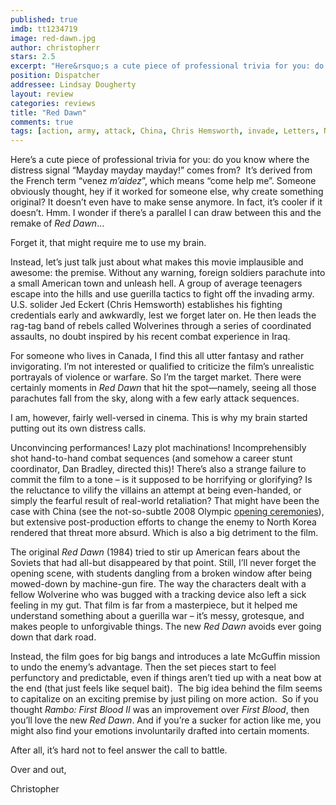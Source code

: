 ```yaml
---
published: true
imdb: tt1234719
image: red-dawn.jpg
author: christopherr
stars: 2.5
excerpt: "Here&rsquo;s a cute piece of professional trivia for you: do you know where the distress signal &ldquo;Mayday mayday mayday!&rdquo; comes from?&nbsp; It&rsquo;s derived from the French term &ldquo;venez <em>m&rsquo;aidez</em>&rdquo;, which means &ldquo;come help me&rdquo;. Someone obviously thought, hey if it worked for someone else, why create something original? It doesn&rsquo;t even have to make sense anymore. In fact, it&rsquo;s cooler if it doesn&rsquo;t. Hmm. I wonder if there&rsquo;s a parallel I can draw between this and the remake of <em>Red Dawn</em>&hellip;"
position: Dispatcher
addressee: Lindsay Dougherty
layout: review
categories: reviews
title: "Red Dawn"
comments: true
tags: [action, army, attack, China, Chris Hemsworth, invade, Letters, North Korea, Red Dawn, Remake, soviets, wolverines]
---
```

<p>Here&rsquo;s a cute piece of professional trivia for you: do you know where the distress signal &ldquo;Mayday mayday mayday!&rdquo; comes from?&nbsp; It&rsquo;s derived from the French term &ldquo;venez <em>m&rsquo;aidez</em>&rdquo;, which means &ldquo;come help me&rdquo;. Someone obviously thought, hey if it worked for someone else, why create something original? It doesn&rsquo;t even have to make sense anymore. In fact, it&rsquo;s cooler if it doesn&rsquo;t. Hmm. I wonder if there&rsquo;s a parallel I can draw between this and the remake of <em>Red Dawn</em>&hellip;</p>
<p>Forget it, that might require me to use my brain.</p>
<p>Instead, let&rsquo;s just talk just about what makes this movie implausible and awesome: the premise. Without any warning, foreign soldiers parachute into a small American town and unleash hell. A group of average teenagers escape into the hills and use guerilla tactics to fight off the invading army. U.S. solider Jed Eckert (Chris Hemsworth) establishes his fighting credentials early and awkwardly, lest we forget later on. He then leads the rag-tag band of rebels called Wolverines through a series of coordinated assaults, no doubt inspired by his recent combat experience in Iraq.</p>
<p>For someone who lives in Canada, I find this all utter fantasy and rather invigorating. I&rsquo;m not interested or qualified to criticize the film&rsquo;s unrealistic portrayals of violence or warfare. So I&rsquo;m the target market. There were certainly moments in <em>Red Dawn</em> that hit the spot&mdash;namely, seeing all those parachutes fall from the sky, along with a few early attack sequences.</p>
<p>I am, however, fairly well-versed in cinema. This is why my brain started putting out its own distress calls.</p>
<p>Unconvincing performances! Lazy plot machinations! Incomprehensibly shot hand-to-hand combat sequences (and somehow a career stunt coordinator, Dan Bradley, directed this)! There&rsquo;s also a strange failure to commit the film to a tone &ndash; is it supposed to be horrifying or glorifying? Is the reluctance to vilify the villains an attempt at being even-handed, or simply the fearful result of real-world retaliation? That might have been the case with China (see the not-so-subtle 2008 Olympic <a href="http://www.youtube.com/watch?v=JsDY1Ha83M8">opening ceremonies</a>), but extensive post-production efforts to change the enemy to North Korea rendered that threat more absurd. Which is also a big detriment to the film.</p>
<p>The original <em>Red Dawn</em> (1984) tried to stir up American fears about the Soviets that had all-but disappeared by that point. Still, I&rsquo;ll never forget the opening scene, with students dangling from a broken window after being mowed-down by machine-gun fire. The way the characters dealt with a fellow Wolverine who was bugged with a tracking device also left a sick feeling in my gut. That film is far from a masterpiece, but it helped me understand something about a guerilla war &ndash; it&rsquo;s messy, grotesque, and makes people to unforgivable things. The new <em>Red Dawn</em> avoids ever going down that dark road.</p>
<p>Instead, the film goes for big bangs and introduces a late McGuffin mission to undo the enemy&rsquo;s advantage. Then the set pieces start to feel perfunctory and predictable, even if things aren&rsquo;t tied up with a neat bow at the end (that just feels like sequel bait).&nbsp; The big idea behind the film seems to capitalize on an exciting premise by just piling on more action.&nbsp; So if you thought <em>Rambo: First Blood II</em> was an improvement over <em>First Blood</em>, then you&rsquo;ll love the new <em>Red Dawn</em>. And if you&rsquo;re a sucker for action like me, you might also find your emotions involuntarily drafted into certain moments.</p>
<p>After all, it&rsquo;s hard not to feel answer the call to battle.</p>
<p>Over and out,</p>
<p>Christopher</p>